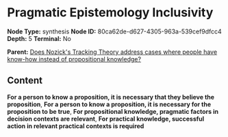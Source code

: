 # Pragmatic Epistemology Inclusivity

**Node Type:** synthesis
**Node ID:** 80ca62de-d627-4305-963a-539cef9dfcc4
**Depth:** 5
**Terminal:** No

**Parent:** [Does Nozick's Tracking Theory address cases where people have know-how instead of propositional knowledge?](does-nozicks-tracking-theory-address-cases-where-people-have-know-how-instead-of-propositional-knowledge-antithesis-d3cd9038-5b08-4a8c-953d-8074ea33b36f.md)

## Content

**For a person to know a proposition, it is necessary that they believe the proposition**, **For a person to know a proposition, it is necessary for the proposition to be true**, **For propositional knowledge, pragmatic factors in decision contexts are relevant**, **For practical knowledge, successful action in relevant practical contexts is required**
